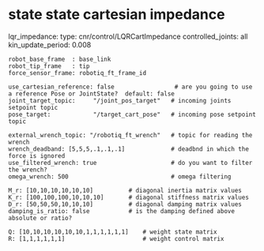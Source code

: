 # state state cartesian impedance
  lqr_impedance:
    type: cnr/control/LQRCartImpedance
    controlled_joints: all
    kin_update_period: 0.008
    
    robot_base_frame  : base_link
    robot_tip_frame   : tip
    force_sensor_frame: robotiq_ft_frame_id
    
    use_cartesian_reference: false                 # are you going to use a reference Pose or JointState?  default: false
    joint_target_topic:     "/joint_pos_target"   # incoming joints setpoint topic 
    pose_target:            "/target_cart_pose"   # incoming pose setpoint topic

    external_wrench_topic: "/robotiq_ft_wrench"   # topic for reading the wrench
    wrench_deadband: [5,5,5,.1,.1,.1]             # deadbnd in which the force is ignored
    use_filtered_wrench: true                     # do you want to filter the wrench?
    omega_wrench: 500                             # omega filtering

    M_r: [10,10,10,10,10,10]          # diagonal inertia matrix values
    K_r: [100,100,100,10,10,10]       # diagonal stiffness matrix values
    D_r: [50,50,50,10,10,10]          # diagonal damping matrix values
    damping_is_ratio: false           # is the damping defined above absolute or ratio?

    Q: [10,10,10,10,10,10,1,1,1,1,1,1]    # weight state matrix
    R: [1,1,1,1,1,1]                      # weight control matrix
